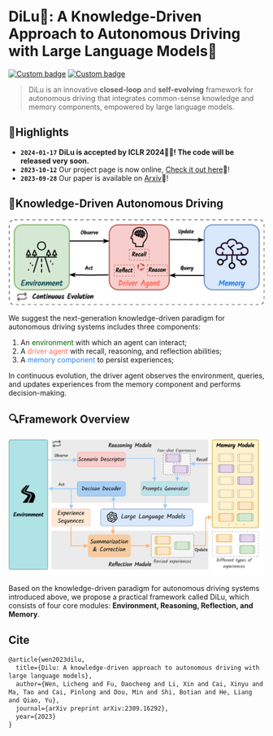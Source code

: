 # DiLu🐴: A Knowledge-Driven Approach to Autonomous Driving with Large Language Models🚗

[![Custom badge](https://img.shields.io/badge/paper-Arxiv-b31b1b?logo=arxiv&logoColor=white)](https://arxiv.org/abs/2309.16292)
[![Custom badge](https://img.shields.io/badge/Project%20Page-white?logo=GitHub&color=green)](https://pjlab-adg.github.io/DiLu)

> DiLu is an innovative **closed-loop** and **self-evolving** framework for autonomous driving that integrates common-sense knowledge and memory components, empowered by large language models.

## 🌟Highlights
- **`2024-01-17`** **DiLu is accepted by ICLR 2024🎉🎉! The code will be released very soon.**
- **`2023-10-12`** Our project page is now online, [Check it out here](https://pjlab-adg.github.io/DiLu)🔗!
- **`2023-09-28`** Our paper is available on [Arxiv](https://arxiv.org/abs/2309.16292)📄!

## 🚀Knowledge-Driven Autonomous Driving

![Knowledge-Driven Autonomous Driving](./assets/paradigm.png)

<div>
We suggest the next-generation knowledge-driven paradigm for autonomous driving systems includes three components:
<ol>
<li>An <a style="color:darkgreen">environment</a> with which an agent can interact;
</li>
<li>A <a style="color:#FF6F61">driver agent</a> with recall, reasoning, and reflection abilities;
</li>
<li>A <a style="color:#2F80ED">memory component</a> to persist experiences;
</li>
</ol>
In continuous evolution, the driver agent observes the environment, queries, and updates experiences from the
memory component and performs decision-making.
</div>

## 🔍Framework Overview

![Framework Overview](./assets/framework.png)

Based on the knowledge-driven paradigm for autonomous driving systems introduced above, we propose a practical
framework called DiLu, which consists of four core modules: <b>Environment, Reasoning, Reflection, and Memory</b>.



## Cite
```
@article{wen2023dilu,
  title={Dilu: A knowledge-driven approach to autonomous driving with large language models},
  author={Wen, Licheng and Fu, Daocheng and Li, Xin and Cai, Xinyu and Ma, Tao and Cai, Pinlong and Dou, Min and Shi, Botian and He, Liang and Qiao, Yu},
  journal={arXiv preprint arXiv:2309.16292},
  year={2023}
}
```

